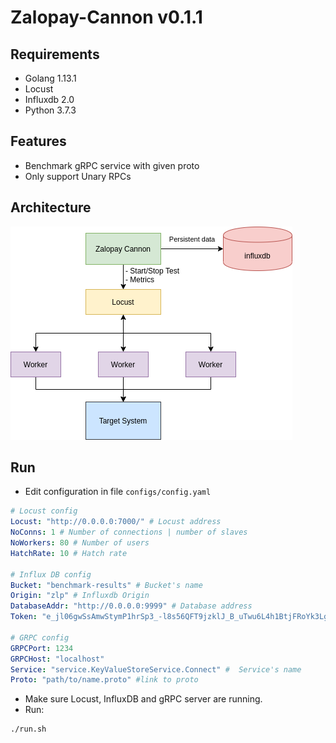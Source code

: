 # Zalopay-Cannon v0.1.1

## Requirements

- Golang 1.13.1
- Locust
- Influxdb 2.0
- Python 3.7.3

## Features

- Benchmark gRPC service with given proto
- Only support Unary RPCs

## Architecture

![architecture](images/architecture.png)

## Run

- Edit configuration in file `configs/config.yaml`

```yaml
# Locust config
Locust: "http://0.0.0.0:7000/" # Locust address
NoConns: 1 # Number of connections | number of slaves
NoWorkers: 80 # Number of users
HatchRate: 10 # Hatch rate

# Influx DB config
Bucket: "benchmark-results" # Bucket's name
Origin: "zlp" # Influxdb Origin
DatabaseAddr: "http://0.0.0.0:9999" # Database address
Token: "e_jl06gwSsAmwStymP1hrSp3_-l8s56QFT9jzklJ_B_uTwu6L4h1BtjFRoYk3LgsDGKl562X8msWwbaQN5llQg==" # InfluxDB Token

# GRPC config
GRPCPort: 1234
GRPCHost: "localhost"
Service: "service.KeyValueStoreService.Connect" #  Service's name
Proto: "path/to/name.proto" #link to proto
```

- Make sure Locust, InfluxDB and gRPC server are running.
- Run:

```bash
./run.sh
```
